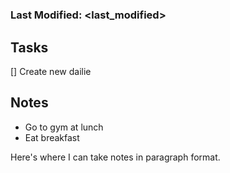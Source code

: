 # <today>
### Last Modified: <last_modified>

## Tasks
[] Create new dailie

## Notes
* Go to gym at lunch
* Eat breakfast

Here's where I can take notes in paragraph format.